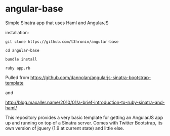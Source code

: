 angular-base
============

Simple Sinatra app that uses Haml and AngularJS

installation:

    git clone https://github.com/t3hronin/angular-base

    cd angular-base

    bundle install

    ruby app.rb

Pulled from https://github.com/dannolan/angularjs-sinatra-bootstrap-template

and

http://blog.maxaller.name/2010/01/a-brief-introduction-to-ruby-sinatra-and-haml/

This repository provides a very basic template for getting an AngularJS app up and running on top of a Sinatra server. Comes with Twitter Bootstrap, its own version of jquery (1.9 at current state) and little else.